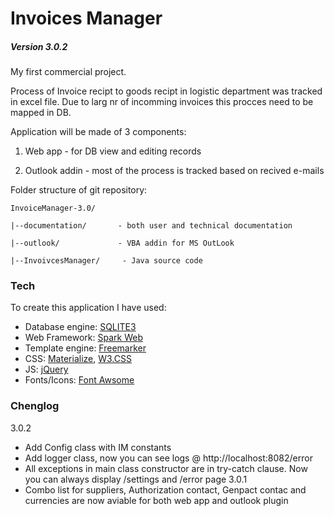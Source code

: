 # Invoices Manager 
##### Version 3.0.2


My first commercial project.

Process of Invoice recipt to goods recipt in logistic department was tracked in excel file. Due to larg nr of incomming invoices this procces need to be mapped in DB.

Application will be made of 3 components:

1. Web app - for DB view and editing records

2. Outlook addin - most of the process is tracked based on recived e-mails

Folder structure of git repository:

    InvoiceManager-3.0/

    |--documentation/       - both user and technical documentation     
  
    |--outlook/             - VBA addin for MS OutLook
  
    |--InvoivcesManager/     - Java source code

### Tech
To create this application I have used:
* Database engine: [SQLITE3]
* Web Framework: [Spark Web]
* Template engine: [Freemarker]
* CSS: [Materialize], [W3.CSS]
* JS: [jQuery]
* Fonts/Icons: [Font Awsome] 

[SQLITE3]: <https://www.sqlite.org/>
[Spark Web]: <http://sparkjava.com/>
[Freemarker]: <http://freemarker.org/>
[Materialize]: <http://materializecss.com/>
[W3.CSS]: <http://www.w3schools.com/w3css/default.asp>
[jQuery]: <http://jquery.com>
[Font Awsome]: <http://fontawesome.io/icons/>

### Chenglog
3.0.2
* Add Config class with IM constants
* Add logger class, now you can see logs @ http://localhost:8082/error
* All exceptions in main class constructor are in try-catch clause. Now you can always display /settings and /error page
3.0.1
* Combo list for suppliers, Authorization contact, Genpact contac and currencies are now aviable for both web app and outlook plugin
